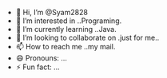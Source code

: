 - 👋 Hi, I’m @Syam2828
- 👀 I’m interested in ..Programing.
- 🌱 I’m currently learning ..Java.
- 💞️ I’m looking to collaborate on .just for me..
- 📫 How to reach me ..my mail.
- 😄 Pronouns: ...
- ⚡ Fun fact: ...

<!---
Syam2828/Syam2828 is a ✨ special ✨ repository because its `README.md` (this file) appears on your GitHub profile.
You can click the Preview link to take a look at your changes.
--->
